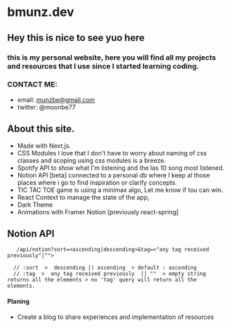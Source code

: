 # bmunz.dev 
## Hey this is nice to see yuo here
### this is my personal website, here you will find all my projects and resources that I use since I started learning coding.

### CONTACT ME: 
  * email: munzbe@gmail.com
  * twitter: @moonbe77

## About this site.
  - Made with Next.js.
  - CSS Modules I love that I don't have to worry about naming of css     classes and scoping using css modules is a breeze.
  - Spotify API to show what I'm listening and the las 10 song most listened.
  - Notion API [beta] connected to a personal db where I keep al those places where i go to find inspiration or clarify concepts.
  - TIC TAC TOE game is using a minimax algo, Let me know if tou can win.
  - React Context to manage the state of the app, 
  - Dark Theme
  - Animations with Framer Notion [previously react-spring]

## Notion API

 ```
    /api/notion?sort=<ascending|descending>&tag=<"any tag received previously"|"">
  
   // :sort  >  descending || ascending  > default : ascending
   // :tag  >  any tag received previously  || ""  > empty string returns all the elements > no 'tag' query will return all the elements.
  ```
#### Planing
 - Create a blog to share experiences and implementation of resources